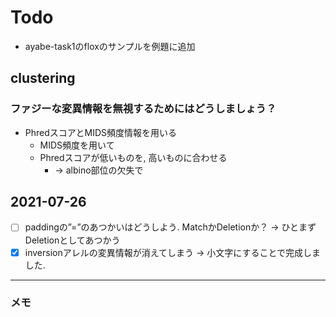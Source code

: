 # Todo

+ ayabe-task1のfloxのサンプルを例題に追加

## clustering

### ファジーな変異情報を無視するためにはどうしましょう？
+ PhredスコアとMIDS頻度情報を用いる
  + MIDS頻度を用いて
  + Phredスコアが低いものを, 高いものに合わせる
    + → albino部位の欠失で

## 2021-07-26
+ [ ] paddingの”=”のあつかいはどうしよう. MatchかDeletionか？ → ひとまずDeletionとしてあつかう
+ [x] inversionアレルの変異情報が消えてしまう → 小文字にすることで完成しました. 

---

### メモ
